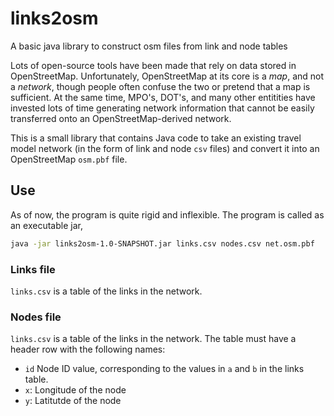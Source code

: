 # links2osm
A basic java library to construct osm files from link and node tables

Lots of open-source tools have been made that rely on data stored in OpenStreetMap. 
Unfortunately, OpenStreetMap at its core is a *map*, and not a *network*, though people
often confuse the two or pretend that a map is sufficient.
At the same time, MPO's, DOT's, and many other entitities have invested lots of time
generating network information that cannot be easily transferred onto an OpenStreetMap-derived
network.

This is a small library that contains Java code to take an existing travel model 
network (in the form of link and node `csv` files)
and convert it into an OpenStreetMap `osm.pbf` file.

## Use

As of now, the program is quite rigid and inflexible. The program is called as an executable jar,

```sh
java -jar links2osm-1.0-SNAPSHOT.jar links.csv nodes.csv net.osm.pbf
```

### Links file
`links.csv` is a table of the links in the network. 

### Nodes file
`links.csv` is a table of the links in the network. The table must have a header row with 
the following names: 

  - `id` Node ID value, corresponding to the values in `a` and `b` in the links table.
  - `x`: Longitude of the node
  - `y`: Latitutde of the node
